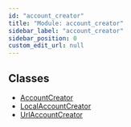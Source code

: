 ```yaml
---
id: "account_creator"
title: "Module: account_creator"
sidebar_label: "account_creator"
sidebar_position: 0
custom_edit_url: null
---
```


## Classes

- [AccountCreator](../classes/account_creator.AccountCreator.md)
- [LocalAccountCreator](../classes/account_creator.LocalAccountCreator.md)
- [UrlAccountCreator](../classes/account_creator.UrlAccountCreator.md)
